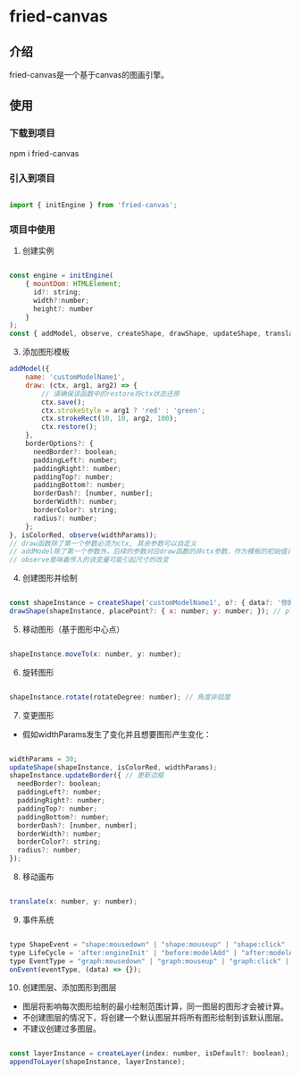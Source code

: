 # fried-canvas

## 介绍
fried-canvas是一个基于canvas的图画引擎。

## 使用
### 下载到项目
npm i fried-canvas
### 引入到项目
``` javascript

import { initEngine } from 'fried-canvas';
```
### 项目中使用   

1. 创建实例     
```javascript

const engine = initEngine(  
    { mountDom: HTMLElement;  
      id?: string;  
      width?:number;  
      height?: number  
    }  
);  
const { addModel, observe, createShape, drawShape, updateShape, translate, onEvent, createLayer, appendToLayer } = engine;  
```
3. 添加图形模板
``` javascript  
addModel({  
    name: 'customModelName1',  
    draw: (ctx, arg1, arg2) => {  
        // 请确保该函数中的restore将ctx状态还原  
        ctx.save();  
        ctx.strokeStyle = arg1 ? 'red' : 'green';  
        ctx.strokeRect(10, 10, arg2, 100);  
        ctx.restore();  
    },  
    borderOptions?: {  
      needBorder?: boolean;  
      paddingLeft?: number;  
      paddingRight?: number;  
      paddingTop?: number;  
      paddingBottom?: number;  
      borderDash?: [number, number];  
      borderWidth?: number;  
      borderColor?: string;  
      radius?: number;  
    };  
}, isColorRed, observe(widthParams));  
// draw函数除了第一个参数必须为ctx, 其余参数可以自定义  
// addModel除了第一个参数外，后续的参数对应draw函数的非ctx参数，作为模板的初始值计算该图形的边界  
// observe意味着传入的该变量可能引起尺寸的改变  
```
4. 创建图形并绘制
```javascript

const shapeInstance = createShape('customModelName1', o?: { data?: '你的业务数据（any）'; layer?: 图层实例 });  
drawShape(shapeInstance, placePoint?: { x: number; y: number; }); // placePoint是要放置在图纸上的位置  
```
5. 移动图形（基于图形中心点） 
``` javascript 

shapeInstance.moveTo(x: number, y: number);  
```
6. 旋转图形
```javascript

shapeInstance.rotate(rotateDegree: number); // 角度非弧度
```
7. 变更图形  
* 假如widthParams发生了变化并且想要图形产生变化：  
```javascript

widthParams = 30;  
updateShape(shapeInstance, isColorRed, widthParams);  
shapeInstance.updateBorder({ // 更新边框  
  needBorder?: boolean;  
  paddingLeft?: number;  
  paddingRight?: number;  
  paddingTop?: number;  
  paddingBottom?: number;  
  borderDash?: [number, number];  
  borderWidth?: number;  
  borderColor?: string;  
  radius?: number;  
});  
```
8. 移动画布
```javascript

translate(x: number, y: number);  
```
9. 事件系统  
```javascript

type ShapeEvent = "shape:mousedown" | "shape:mouseup" | "shape:click" | "shape:dbClick" | "shape:contextMenu" | "shape:mouseenter" | "shape:mouseleave" | "shape:mousemove";  
type LifeCycle = 'after:engineInit' | "before:modelAdd" | "after:modelAdd" | "before:shapeCreate" | "after:shapeCreate" | "before:shapeDraw" | "after:shapeDraw" | "before:shapeUpdate" | "after:shapeUpdate";  
type EventType = "graph:mousedown" | "graph:mouseup" | "graph:click" | "graph:dbClick" | "graph:contextMenu" | "graph:mouseenter" | "graph:mouseleave" | "graph:mousemove" | ShapeEvent | LifeCycle;  
onEvent(eventType, (data) => {});
```
10. 创建图层、添加图形到图层  
* 图层将影响每次图形绘制的最小绘制范围计算，同一图层的图形才会被计算。  
* 不创建图层的情况下，将创建一个默认图层并将所有图形绘制到该默认图层。  
* 不建议创建过多图层。    
```javascript

const layerInstance = createLayer(index: number, isDefault?: boolean);  
appendToLayer(shapeInstance, layerInstance);
```